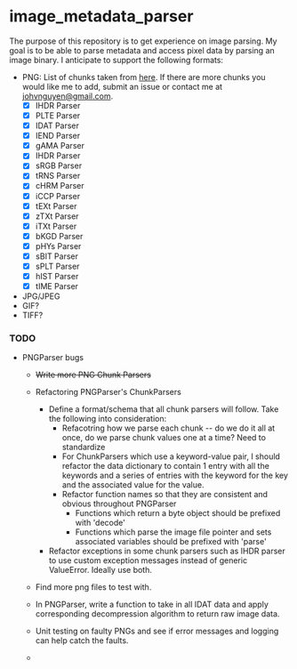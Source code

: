 # image_metadata_parser

The purpose of this repository is to get experience on image parsing. My goal is to be able to parse metadata and access pixel data by parsing an image binary.
I anticipate to support the following formats:
- PNG: List of chunks taken from [here](http://www.libpng.org/pub/png/spec/1.2/PNG-Chunks.html). If there are more chunks you would like me to add, submit an issue or contact me at <johvnguyen@gmail.com>.
	- [x] IHDR Parser
	- [x] PLTE Parser
	- [x] IDAT Parser
	- [x] IEND Parser
	- [x] gAMA Parser
	- [x] IHDR Parser
	- [x] sRGB Parser
	- [x] tRNS Parser
	- [x] cHRM Parser
	- [x] iCCP Parser
	- [x] tEXt Parser
	- [x] zTXt Parser
	- [x] iTXt Parser
	- [x] bKGD Parser
	- [x] pHYs Parser
	- [x] sBIT Parser
	- [x] sPLT Parser
	- [x] hIST Parser
	- [x] tIME Parser

- JPG/JPEG
- GIF?
- TIFF?


### TODO
- PNGParser bugs
	- ~~Write more PNG Chunk Parsers~~
	- Refactoring PNGParser's ChunkParsers
		- Define a format/schema that all chunk parsers will follow. Take the following into consideration:
			- Refacotring how we parse each chunk -- do we do it all at once, do we parse chunk values one at a time? Need to standardize
			- For ChunkParsers which use a keyword-value pair, I should refactor the data dictionary to contain 1 entry with all the keywords and a series of entries with the keyword for the key and the associated value for the value.
			- Refactor function names so that they are consistent and obvious throughout PNGParser
				- Functions which return a byte object should be prefixed with 'decode'
				- Functions which parse the image file pointer and sets associated variables should be prefixed with 'parse'
		- Refactor exceptions in some chunk parsers such as IHDR parser to use custom exception messages instead of generic ValueError. Ideally use both.
	- Find more png files to test with.
	- In PNGParser, write a function to take in all IDAT data and apply corresponding decompression algorithm to return raw image data.
	
	- Unit testing on faulty PNGs and see if error messages and logging can help catch the faults.
	- 
	
